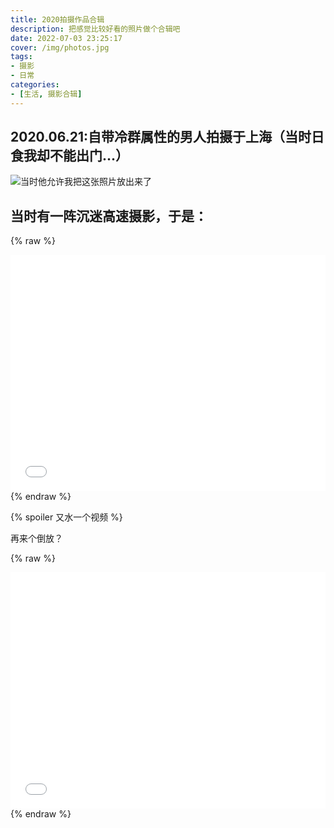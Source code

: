 ```yaml
---
title: 2020拍摄作品合辑
description: 把感觉比较好看的照片做个合辑吧
date: 2022-07-03 23:25:17
cover: /img/photos.jpg
tags:
- 摄影
- 日常
categories: 
- [生活, 摄影合辑]
---
```


## 2020.06.21:自带冷群属性的男人拍摄于上海（当时日食我却不能出门...）
![当时他允许我把这张照片放出来了](CE644648356A44865886240B737F2391.jpg)

## 当时有一阵沉迷高速摄影，于是：

{% raw %}
<div style="position: relative; width: 100%; height: 0; padding-bottom: 75%;">
<iframe src="//player.bilibili.com/player.html?aid=813031188&bvid=BV1534y1p7kV&cid=763057042&page=1" scrolling="no" border="0" frameborder="no" framespacing="0" allowfullscreen="true" style="position: absolute; width: 100%; height: 100%; Left: 0; top: 0;" ></iframe></div>
{% endraw %}

{% spoiler 又水一个视频 %}

再来个倒放？

{% raw %}
<div style="position: relative; width: 100%; height: 0; padding-bottom: 75%;">
<iframe src="//player.bilibili.com/player.html?aid=813031188&bvid=BV1534y1p7kV&cid=763062512&page=2" scrolling="no" border="0" frameborder="no" framespacing="0" allowfullscreen="true" style="position: absolute; width: 100%; height: 100%; Left: 0; top: 0;" ></iframe></div>
{% endraw %}
